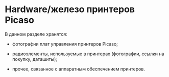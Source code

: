 # Hardware/железо принтеров Picaso

В данном разделе хранятся:

+ фотографии плат управления принтеров Picaso;

+ радиоэлементы, используемые в принтерах (фотографии, ссылки на покупку, даташиты);

+ прочее, связанное с аппаратным обеспечением принтеров.